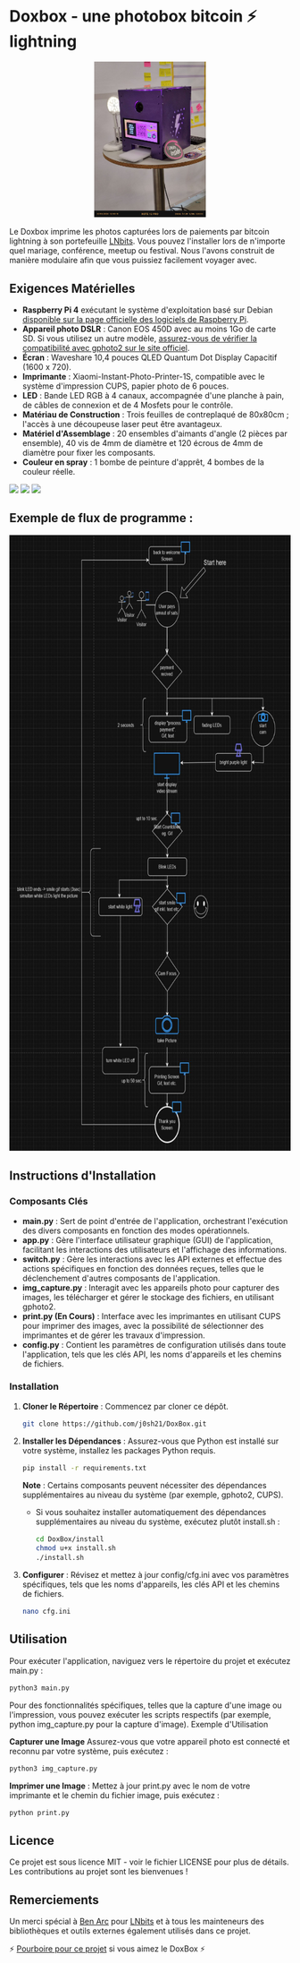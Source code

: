 
# Doxbox - une photobox bitcoin ⚡️ lightning

<p align="center">
<img src="https://raw.githubusercontent.com/j0sh21/DoxBox/main/docs/images/Box.jpeg" width="200">
</p>

Le Doxbox imprime les photos capturées lors de paiements par bitcoin lightning à son portefeuille [LNbits](https://github.com/lnbits/lnbits). 
Vous pouvez l'installer lors de n'importe quel mariage, conférence, meetup ou festival. Nous l'avons construit de manière modulaire afin que vous puissiez facilement voyager avec.

## Exigences Matérielles

- **Raspberry Pi 4** exécutant le système d'exploitation basé sur Debian [disponible sur la page officielle des logiciels de Raspberry Pi](https://www.raspberrypi.com/software/operating-systems/).
- **Appareil photo DSLR** : Canon EOS 450D avec au moins 1Go de carte SD. Si vous utilisez un autre modèle, [assurez-vous de vérifier la compatibilité avec gphoto2 sur le site officiel](http://www.gphoto.org/proj/libgphoto2/support.php).
- **Écran** : Waveshare 10,4 pouces QLED Quantum Dot Display Capacitif (1600 x 720).
- **Imprimante** : Xiaomi-Instant-Photo-Printer-1S, compatible avec le système d'impression CUPS, papier photo de 6 pouces.
- **LED** : Bande LED RGB à 4 canaux, accompagnée d'une planche à pain, de câbles de connexion et de 4 Mosfets pour le contrôle.
- **Matériau de Construction** : Trois feuilles de contreplaqué de 80x80cm ; l'accès à une découpeuse laser peut être avantageux.
- **Matériel d'Assemblage** : 20 ensembles d'aimants d'angle (2 pièces par ensemble), 40 vis de 4mm de diamètre et 120 écrous de 4mm de diamètre pour fixer les composants.
- **Couleur en spray** : 1 bombe de peinture d'apprêt, 4 bombes de la couleur réelle.

  
<img src="https://github.com/j0sh21/DoxBox/assets/63317640/384280e0-cc6e-4bd0-9953-c318b5e12f15" height="200">
<img src="https://github.com/j0sh21/DoxBox/assets/63317640/e446af16-d840-4cbc-87f9-3d5f67b3a15d" height="200">
<img src="https://github.com/j0sh21/DoxBox/assets/63317640/4bcc6965-a1fa-41e5-8d07-cc7e3280bc58" height="200">


## Exemple de flux de programme :

<img src="docs/images/flowchart.JPG" height="1100">


## Instructions d'Installation

### Composants Clés

- **main.py** : Sert de point d'entrée de l'application, orchestrant l'exécution des divers composants en fonction des modes opérationnels.
- **app.py** : Gère l'interface utilisateur graphique (GUI) de l'application, facilitant les interactions des utilisateurs et l'affichage des informations.
- **switch.py** : Gère les interactions avec les API externes et effectue des actions spécifiques en fonction des données reçues, telles que le déclenchement d'autres composants de l'application.
- **img_capture.py** : Interagit avec les appareils photo pour capturer des images, les télécharger et gérer le stockage des fichiers, en utilisant gphoto2.
- **print.py (En Cours)** : Interface avec les imprimantes en utilisant CUPS pour imprimer des images, avec la possibilité de sélectionner des imprimantes et de gérer les travaux d'impression.
- **config.py** : Contient les paramètres de configuration utilisés dans toute l'application, tels que les clés API, les noms d'appareils et les chemins de fichiers.

### Installation

1. **Cloner le Répertoire** : Commencez par cloner ce dépôt.

   ```sh
   git clone https://github.com/j0sh21/DoxBox.git
   ```
2. **Installer les Dépendances** : Assurez-vous que Python est installé sur votre système, installez les packages Python requis.

    ```sh
    pip install -r requirements.txt
    ```
    **Note** : Certains composants peuvent nécessiter des dépendances supplémentaires au niveau du système (par exemple, gphoto2, CUPS).
   

   - Si vous souhaitez installer automatiquement des dépendances supplémentaires au niveau du système, exécutez plutôt install.sh :
      ```sh
      cd DoxBox/install
      chmod u+x install.sh
      ./install.sh
     ```

3. **Configurer** : Révisez et mettez à jour config/cfg.ini avec vos paramètres spécifiques, tels que les noms d'appareils, les clés API et les chemins de fichiers.
   ```sh
   nano cfg.ini
## Utilisation

Pour exécuter l'application, naviguez vers le répertoire du projet et exécutez main.py :

 ```sh
python3 main.py
 ```
Pour des fonctionnalités spécifiques, telles que la capture d'une image ou l'impression, vous pouvez exécuter les scripts respectifs (par exemple, python img_capture.py pour la capture d'image).
Exemple d'Utilisation

**Capturer une Image** Assurez-vous que votre appareil photo est connecté et reconnu par votre système, puis exécutez :

 ```sh
python3 img_capture.py
 ```
**Imprimer une Image** : Mettez à jour print.py avec le nom de votre imprimante et le chemin du fichier image, puis exécutez :
 ```sh
 python print.py
 ```

## Licence
Ce projet est sous licence MIT - voir le fichier LICENSE pour plus de détails.
Les contributions au projet sont les bienvenues !

## Remerciements
Un merci spécial à [Ben Arc](https://github.com/arcbtc) pour [LNbits](https://github.com/lnbits/lnbits) et à tous les mainteneurs des bibliothèques et outils externes également utilisés dans ce projet.

 ⚡️ [Pourboire pour ce projet](https://legend.lnbits.com/lnurlp/link/4Wc7ZE) si vous aimez le DoxBox ⚡️

